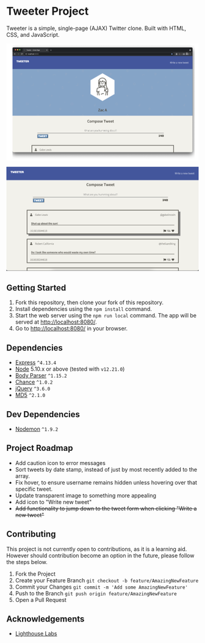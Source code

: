 # Tweeter Project

Tweeter is a simple, single-page (AJAX) Twitter clone. Built with HTML, CSS, and JavaScript.

![alt](https://raw.githubusercontent.com/sandypockets/tweeter/master/docs/tweeter-top.png)

![alt](https://raw.githubusercontent.com/sandypockets/tweeter/master/docs/tweeter-tweets.png)

## Getting Started

1. Fork this repository, then clone your fork of this repository.
2. Install dependencies using the `npm install` command.
3. Start the web server using the `npm run local` command. The app will be served at <http://localhost:8080/>.
4. Go to <http://localhost:8080/> in your browser.

## Dependencies

- [Express](https://www.npmjs.com/package/express) `^4.13.4`
- [Node](https://nodejs.org/en/) 5.10.x or above (tested with `v12.21.0`)
- [Body Parser](https://www.npmjs.com/package/body-parser) `^1.15.2`
- [Chance](https://www.npmjs.com/package/chance) `^1.0.2`
- [jQuery](https://www.npmjs.com/package/jquery) `^3.6.0`
- [MD5](https://www.npmjs.com/package/md5) `^2.1.0`

## Dev Dependencies

- [Nodemon](https://www.npmjs.com/package/nodemon) `^1.9.2`

## Project Roadmap

- Add caution icon to error messages
- Sort tweets by date stamp, instead of just by most recently added to the array. 
- Fix hover, to ensure username remains hidden unless hovering over that specific tweet. 
- Update transparent image to something more appealing
- Add icon to "Write new tweet"
- ~~Add functionality to jump down to the tweet form when clicking "Write a new tweet"~~

## Contributing

This project is not currently open to contributions, as it is a learning aid. However should contribution become an option in the future, please follow the steps below.

1. Fork the Project
2. Create your Feature Branch `git checkout -b feature/AmazingNewFeature`
3. Commit your Changes `git commit -m 'Add some AmazingNewFeature'`
4. Push to the Branch `git push origin feature/AmazingNewFeature`
5. Open a Pull Request

## Acknowledgements

* [Lighthouse Labs](https://www.lighthouselabs.ca/)